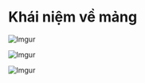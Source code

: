 # Khái niệm về mảng

![Imgur](https://i.imgur.com/6xmMBZ9.png)  

![Imgur](https://i.imgur.com/vNc6TJH.png)  

![Imgur](https://i.imgur.com/6ABnWOF.png)  


